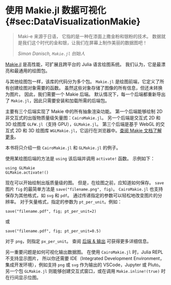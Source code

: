 # 使用 Makie.jl 数据可视化 {#sec:DataVisualizationMakie}

> Maki-e 来源于日语， 它指的是一种在漆面上撒金粉和银粉的技术。
> 数据就是我们这个时代的金和银，让我们在屏幕上制作美丽的数据图吧！
>
> _Simon Danisch,  `Makie.jl` 创始人_

[Makie.jl](http://makie.juliaplots.org/stable/index.html) 是高性能，可扩展且跨平台的 Julia 语言绘图系统。
我们认为，它是最漂亮和最通用的绘图包。

与其他绘图包一样，该库的代码分为多个包。
`Makie.jl` 是绘图前端，它定义了所有创建绘图对象需要的函数。
虽然这些对象存储了图像的所有信息，但还未转换为图片。
因此，我们需要一个 Makie 后端。
默认情况下，每一个后端都重新导出了 `Makie.jl`，因此只需要安装和加载所需的后端包。

主要有三个后端实现了 Makie 中的所有抽象渲染功能。
第一个后端能够绘制 2D 非交互式的出版物质量级矢量图：`CairoMakie.jl`。
另一个后端是交互式 2D 和 3D 绘图库 `GLFW.jl`（支持 GPU），`GLMakie.jl`。
第三个后端是基于 WebGL 的交互式 2D 和 3D 绘图库 `WGLMakie.jl`，它运行在浏览器中。[查阅 Makie 文档了解更多](http://makie.juliaplots.org/stable/documentation/backends_and_output/)。

本书将只介绍一些 `CairoMakie.jl` 和 `GLMakie.jl` 的例子。

使用某绘图后端的方法是 `using` 该后端并调用 `activate!` 函数。
示例如下：

```
using GLMakie
GLMakie.activate!()
```

现在可以开始绘制出版质量级的图。
但是，在绘图之前，应知道如何保存。
`save` 图片 `fig` 的最简单方法是 `save("filename.png", fig)`。
`CairoMakie.jl` 也支持保存为其他格式，如 `svg` 和 `pdf`。
通过传递指定的参数可以轻松地改变图片的分辨率。
对于矢量格式，指定的参数为 `pt_per_unit`。例如：

```
save("filename.pdf", fig; pt_per_unit=2)
```

或

```
save("filename.pdf", fig; pt_per_unit=0.5)
```

对于 `png`，则指定 `px_per_unit`。
查阅 [后端 & 输出](https://makie.juliaplots.org/stable/documentation/backends_and_output/) 可获得更多详细信息。

另一重要问题是如何可视化输出数据图。
在使用 `CairoMakie.jl` 时，Julia REPL 不支持显示图片， 所以你还需要 IDE（Integrated Development Environment，集成开发环境），例如支持 `png` 或 `svg` 作为输出的 VSCode，Jupyter 或 Pluto。
另一个包 `GLMakie.jl` 则能够创建交互式窗口，或在调用 `Makie.inline!(true)` 时在行间显示位图。
